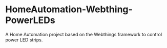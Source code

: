 # HomeAutomation-Webthing-PowerLEDs
A Home Automation project based on the Webthings framework to control power LED strips.
